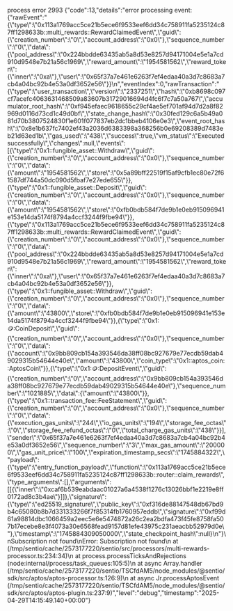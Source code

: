 process error 2993 {"code":13,"details":"error processing event: {\"rawEvent\":\"{\\\"type\\\":\\\"0x113a1769acc5ce21b5ece6f9533eef6dd34c758911fa5235124c87ff1298633b::multi_rewards::RewardClaimedEvent\\\",\\\"guid\\\":{\\\"creation_number\\\":\\\"0\\\",\\\"account_address\\\":\\\"0x0\\\"},\\\"sequence_number\\\":\\\"0\\\",\\\"data\\\":{\\\"pool_address\\\":\\\"0x224bbdde63435ab5a8d53e8257d94171004e5e1a7cd910d9548e7b21a56c1969\\\",\\\"reward_amount\\\":\\\"1954581562\\\",\\\"reward_token\\\":{\\\"inner\\\":\\\"0xa\\\"},\\\"user\\\":\\\"0x65f37a7e461e6263f7ef4edaa40a3d7c8683a7cb4a04bc92b4e53a0df3652e56\\\"}}\\n\",\"eventIndex\":0,\"rawTransaction\":\"{\\\"type\\\":\\\"user_transaction\\\",\\\"version\\\":\\\"2337251\\\",\\\"hash\\\":\\\"0xb8698c097cf7acefc4063631468509a83607b31729016694d4fc6f7c7a50a767\\\",\\\"accumulator_root_hash\\\":\\\"0xf945efaec9618655c29cf4ae5ef701af94d7d2a8f82969d0116d73cd1c49d0bf\\\",\\\"state_change_hash\\\":\\\"0x30fed129c6a5b49a081d70b3807524830f1e601f077837eb2dc1bbeb4106e0e3\\\",\\\"event_root_hash\\\":\\\"0x8e1b637fc7402ef43a2036d6383398a368256b0e69208389d7483eb21d63ed1b\\\",\\\"gas_used\\\":\\\"438\\\",\\\"success\\\":true,\\\"vm_status\\\":\\\"Executed successfully\\\",\\\"changes\\\":null,\\\"events\\\":[{\\\"type\\\":\\\"0x1::fungible_asset::Withdraw\\\",\\\"guid\\\":{\\\"creation_number\\\":\\\"0\\\",\\\"account_address\\\":\\\"0x0\\\"},\\\"sequence_number\\\":\\\"0\\\",\\\"data\\\":{\\\"amount\\\":\\\"1954581562\\\",\\\"store\\\":\\\"0x5a89bff22519f15af9cfb1ec80e72f61587df744a50dc090d5fbaf7e27ede655\\\"}},{\\\"type\\\":\\\"0x1::fungible_asset::Deposit\\\",\\\"guid\\\":{\\\"creation_number\\\":\\\"0\\\",\\\"account_address\\\":\\\"0x0\\\"},\\\"sequence_number\\\":\\\"0\\\",\\\"data\\\":{\\\"amount\\\":\\\"1954581562\\\",\\\"store\\\":\\\"0xfb0bdb584f7de9b1e0eb915096941e153e14da5174f8794a4ccf3244f9fbe94\\\"}},{\\\"type\\\":\\\"0x113a1769acc5ce21b5ece6f9533eef6dd34c758911fa5235124c87ff1298633b::multi_rewards::RewardClaimedEvent\\\",\\\"guid\\\":{\\\"creation_number\\\":\\\"0\\\",\\\"account_address\\\":\\\"0x0\\\"},\\\"sequence_number\\\":\\\"0\\\",\\\"data\\\":{\\\"pool_address\\\":\\\"0x224bbdde63435ab5a8d53e8257d94171004e5e1a7cd910d9548e7b21a56c1969\\\",\\\"reward_amount\\\":\\\"1954581562\\\",\\\"reward_token\\\":{\\\"inner\\\":\\\"0xa\\\"},\\\"user\\\":\\\"0x65f37a7e461e6263f7ef4edaa40a3d7c8683a7cb4a04bc92b4e53a0df3652e56\\\"}},{\\\"type\\\":\\\"0x1::fungible_asset::Withdraw\\\",\\\"guid\\\":{\\\"creation_number\\\":\\\"0\\\",\\\"account_address\\\":\\\"0x0\\\"},\\\"sequence_number\\\":\\\"0\\\",\\\"data\\\":{\\\"amount\\\":\\\"43800\\\",\\\"store\\\":\\\"0xfb0bdb584f7de9b1e0eb915096941e153e14da5174f8794a4ccf3244f9fbe94\\\"}},{\\\"type\\\":\\\"0x1::coin::CoinDeposit\\\",\\\"guid\\\":{\\\"creation_number\\\":\\\"0\\\",\\\"account_address\\\":\\\"0x0\\\"},\\\"sequence_number\\\":\\\"0\\\",\\\"data\\\":{\\\"account\\\":\\\"0x9bb809cb154a393546da38ff08bc927679e77ecdb59dab49029315b54644e40e\\\",\\\"amount\\\":\\\"43800\\\",\\\"coin_type\\\":\\\"0x1::aptos_coin::AptosCoin\\\"}},{\\\"type\\\":\\\"0x1::coin::DepositEvent\\\",\\\"guid\\\":{\\\"creation_number\\\":\\\"0\\\",\\\"account_address\\\":\\\"0x9bb809cb154a393546da38ff08bc927679e77ecdb59dab49029315b54644e40e\\\"},\\\"sequence_number\\\":\\\"1021885\\\",\\\"data\\\":{\\\"amount\\\":\\\"43800\\\"}},{\\\"type\\\":\\\"0x1::transaction_fee::FeeStatement\\\",\\\"guid\\\":{\\\"creation_number\\\":\\\"0\\\",\\\"account_address\\\":\\\"0x0\\\"},\\\"sequence_number\\\":\\\"0\\\",\\\"data\\\":{\\\"execution_gas_units\\\":\\\"244\\\",\\\"io_gas_units\\\":\\\"194\\\",\\\"storage_fee_octas\\\":\\\"0\\\",\\\"storage_fee_refund_octas\\\":\\\"0\\\",\\\"total_charge_gas_units\\\":\\\"438\\\"}}],\\\"sender\\\":\\\"0x65f37a7e461e6263f7ef4edaa40a3d7c8683a7cb4a04bc92b4e53a0df3652e56\\\",\\\"sequence_number\\\":\\\"3\\\",\\\"max_gas_amount\\\":\\\"200000\\\",\\\"gas_unit_price\\\":\\\"100\\\",\\\"expiration_timestamp_secs\\\":\\\"1745884322\\\",\\\"payload\\\":{\\\"type\\\":\\\"entry_function_payload\\\",\\\"function\\\":\\\"0x113a1769acc5ce21b5ece6f9533eef6dd34c758911fa5235124c87ff1298633b::router::claim_rewards\\\",\\\"type_arguments\\\":[],\\\"arguments\\\":[[{\\\"inner\\\":\\\"0xcaf6b539eabdaac01027a6a4538f1276c13026bbf1e2219e8ff0172ad8c3b4ae\\\"}]]},\\\"signature\\\":{\\\"type\\\":\\\"ed25519_signature\\\",\\\"public_key\\\":\\\"0xf316de88147548db67bd9b4c65080b8b7d331333266f7f85314fb1760957eddb\\\",\\\"signature\\\":\\\"0xf99d61a98814dbc1066459a2eec5e6e5474872a26c2ea2bdfa473f45fe8758fa507b17ecebe8e3f4073a30e6568fead9157d81efe43975c231aeacbb52979d0e\\\"},\\\"timestamp\\\":\\\"1745884309050000\\\",\\\"state_checkpoint_hash\\\":null}\\n\"}\nSubscription not found\nError: Subscription not found\n    at <anonymous> (/tmp/sentio/cache/2573177220/sentio/src/processors/multi-rewards-processor.ts:234:34)\n    at process.processTicksAndRejections (node:internal/process/task_queues:105:5)\n    at async Array.handler (/tmp/sentio/cache/2573177220/sentio/TSCfdAM5/node_modules/@sentio/sdk/src/aptos/aptos-processor.ts:126:9)\n    at async Jr.processAptosEvent (/tmp/sentio/cache/2573177220/sentio/TSCfdAM5/node_modules/@sentio/sdk/src/aptos/aptos-plugin.ts:237:9)","level":"debug","timestamp":"2025-04-29T14:15:49.140+00:00"}